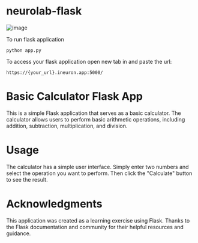 # neurolab-flask

![image](https://user-images.githubusercontent.com/115451707/196919992-edcfea8b-e3f6-4f35-9398-43be66b5622d.png)


To run flask application 

```
python app.py
```


To access your flask application open new tab in and paste the url:
```
https://{your_url}.ineuron.app:5000/
```
# Basic Calculator Flask App

This is a simple Flask application that serves as a basic calculator. The calculator allows users to perform basic arithmetic operations, including addition, subtraction, multiplication, and division.

# Usage

The calculator has a simple user interface. Simply enter two numbers and select the operation you want to perform. Then click the "Calculate" button to see the result.



# Acknowledgments

This application was created as a learning exercise using Flask. Thanks to the Flask documentation and community for their helpful resources and guidance.
